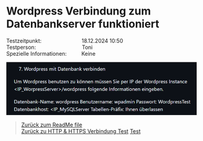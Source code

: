 # Wordpress Verbindung zum Datenbankserver funktioniert
Testzeitpunkt:&nbsp;&nbsp;&nbsp;&nbsp;&nbsp;&nbsp;&nbsp;&nbsp;&nbsp;&nbsp;&nbsp;&nbsp;&nbsp;&nbsp;&nbsp;&nbsp;&nbsp;&nbsp;&nbsp;&nbsp;&nbsp;&nbsp;&nbsp;&nbsp;&nbsp;&nbsp;&nbsp;18.12.2024 10:50  
Testperson:&nbsp;&nbsp;&nbsp;&nbsp;&nbsp;&nbsp;&nbsp;&nbsp;&nbsp;&nbsp;&nbsp;&nbsp;&nbsp;&nbsp;&nbsp;&nbsp;&nbsp;&nbsp;&nbsp;&nbsp;&nbsp;&nbsp;&nbsp;&nbsp;&nbsp;&nbsp;&nbsp;&nbsp;&nbsp;&nbsp; Toni  
Spezielle Informationen:&nbsp;&nbsp;&nbsp;&nbsp;&nbsp;&nbsp;&nbsp;&nbsp;&nbsp;&nbsp;Keine  

![image](Images\test2.png)

> [Zurück zum ReadMe file](README.md)  
> [Zurück zu HTTP & HTTPS Verbindung Test](Testfall1.md)
> [Test](Testfall3.md)